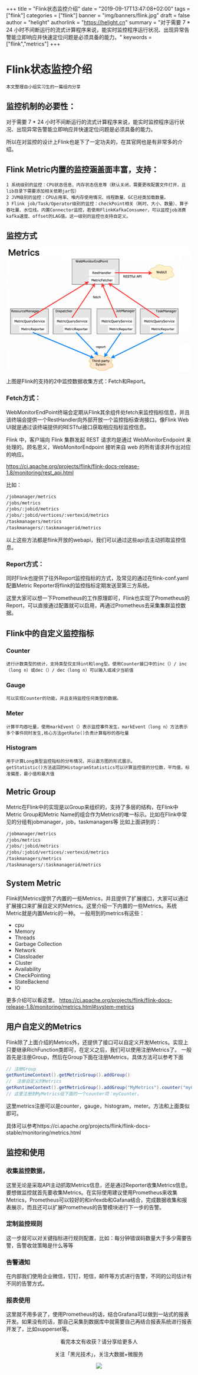+++
title = "Flink状态监控介绍"
date = "2019-09-17T13:47:08+02:00"
tags = ["flink"]
categories = ["flink"]
banner = "img/banners/flink.jpg"
draft = false
author = "helight"
authorlink = "https://helight.cn"
summary = "对于需要 7 * 24 小时不间断运行的流式计算程序来说，能实时监控程序运行状况、出现异常告警能立即响应并快速定位问题是必须具备的能力。"
keywords = ["flink","metrics"]
+++

# Flink状态监控介绍
`本文整理自小组实习生的一篇组内分享`

## 监控机制的必要性：

对于需要 7 * 24 小时不间断运行的流式计算程序来说，能实时监控程序运行状况、出现异常告警能立即响应并快速定位问题是必须具备的能力。

所以在对监控的设计上Flink也是下了一定功夫的，在其官网也是有非常多的介绍。

## Flink Metric内置的监控涵盖面丰富，支持：
    1 系统级别的监控：CPU状态信息、内存状态信息等（默认关闭，需要更改配置文件打开，且lib目录下需要添加相关依赖jar包）
    2 JVM级别的监控：CPU占用率、堆内存使用情况、线程数量、GC已经类加载数量。
    3 Flink job/Task/Operator级别的监控：checkPoint相关（耗时、大小、数量）、算子吞吐量、水位线。内置Connector监控，若使用FlinkKafkaConsumer，可以监控job消费kafka速度、offset的LAG值。这一级别的监控也支持自定义。
## 监控方式
![flink监控模型](imgs/001.png)

上图是Flink的支持的2中监控数据收集方式：Fetch和Report。

### Fetch方式：
WebMonitorEndPoint终端会定期从Flink其余组件处fetch来监控指标信息，并且该终端会提供一个RestHandler向外部开放一个监控指标查询接口。像Flink Web UI就是通过该终端提供的RESTful接口获取相应指标监控信息。

Flink 中，客户端向 Flink 集群发起 REST 请求均是通过 WebMonitorEndpoint 来处理的。顾名思义，WebMonitorEndpoint 接听来自 web 的所有请求并作出对应的响应。

https://ci.apache.org/projects/flink/flink-docs-release-1.8/monitoring/rest_api.html

比如：
``` sh
/jobmanager/metrics
/jobs/metrics
/jobs/:jobid/metrics
/jobs/:jobid/vertices/:vertexid/metrics
/taskmanagers/metrics
/taskmanagers/:taskmanagerid/metrics
```
以上这些方法都是flink开放的webapi，我们可以通过这些api去主动抓取监控信息。
### Report方式：
同时Flink也提供了往外Report监控指标的方式，及常见的通过在flink-conf.yaml配置Metric Reporter将flink的监控指标定期发送至第三方系统。

这里大家可以想一下Prometheus的工作原理即可，Flink也实现了Prometheus的Report，可以直接通过配置就可以启用，再通过Prometheus去采集集群监控数据。

## Flink中的自定义监控指标
### Counter
    进行计数类型的统计，支持类型仅支持int和long型。使用Counter接口中的inc（）/ inc（long n）或dec（）/ dec（long n）可以输入或减少当前值
### Gauge

    可以实现Counter的功能，并且支持监控任何类型的数据。

### Meter

    计算平均吞吐量，使用markEvent（）表示监控事件发生，markEvent（long n）方法表示多个事件同时发生,核心方法getRate()负责计算每秒的吞吐量

### Histogram

    用于计算Long类型监控指标的分布情况，并以直方图的形式展示。
    getStatistic()方法返回的HistogramStatistics可以计算监控值的分位数，平均值，标准偏差，最小值和最大值

## Metric Group
Metric在Flink中的实现是以Group来组织的，支持了多层的结构，在Flink中Metric Group和Metric Name的组合作为Metrics的唯一标示。比如在Flink中常见的分组有jobmanager，job，taskmanagers等
比如上面讲到的：
``` sh
/jobmanager/metrics
/jobs/metrics
/jobs/:jobid/metrics
/jobs/:jobid/vertices/:vertexid/metrics
/taskmanagers/metrics
/taskmanagers/:taskmanagerid/metrics
```

## System Metric
Flink的Metrics提供了内置的一些Metrics，并且提供了扩展接口，大家可以通过扩展接口来扩展自定义的Metrics。这里介绍一下内置的一些Metrics。系统Metric就是内置Metric的一种。
一般用到的metrics有这些：
 * cpu
 * Memory
 * Threads
 * Garbage Collection
 * Network
 * Classloader
 * Cluster
 * Availability
 * CheckPointing
 * StateBackend
 * IO

更多介绍可以看这里。
https://ci.apache.org/projects/flink/flink-docs-release-1.8/monitoring/metrics.html#system-metrics

## 用户自定义的Metrics
Flink除了上面介绍的Metrics外，还提供了接口可以自定义开发Metrics。实现上只要继承RichFunction类即可，在定义之后，我们可以使用注册Metrics了。
一般首先是注册Group，然后在Group下面在注册Metrics，具体方法可以参考下面
``` java
// 注册Group
getRuntimeContext().getMetricGroup().addGroup()
//  注册自定义的Metrics
getRuntimeContext().getMetricGroup().addGroup("MyMetrics").counter("myCounter");
// 这里注册到MyMetrics组下面的一个counter项：myCounter，
```
这里metrics注册可以是counter，gauge，histogram，meter。方法和上面类似即可。

具体可以参考https://ci.apache.org/projects/flink/flink-docs-stable/monitoring/metrics.html

## 监控和使用
### 收集监控数据，
这里无论是采取API主动抓取Metrics信息，还是通过Reporter收集Metrics信息。要想做监控就首先要收集Metrics。在实际使用建议使用Prometheus来收集Metrics，Prometheus可以较好的和infexdb和Gafana结合，完成数据收集和报表展示，而且还可以扩展Prometheus的告警模块进行下一步的告警。
### 定制监控规则
这一步就可以对关键指标进行规则配置，比如：每分钟错误码数量大于多少需要告警，告警收敛策略是什么等等

### 告警通知
在内部我们使用企业微信，钉钉，短信，邮件等方式进行告警，不同的公司估计有不同的告警方式。

### 报表使用
这里就不用多说了，使用Prometheus的话，结合Grafana可以做到一站式的报表开发。如果没有的话，那自己采集到数据库中就需要自己再结合报表系统进行报表开发了，比如supperset等。

<center>
看完本文有收获？请分享给更多人

关注「黑光技术」，关注大数据+微服务

![](/img/qrcode_helight_tech.jpg)
</center>